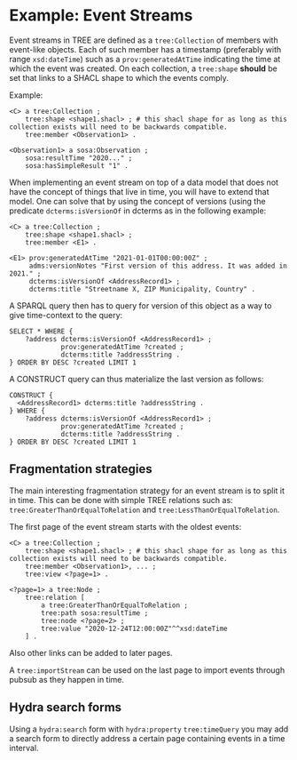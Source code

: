# Example: Event Streams

Event streams in TREE are defined as a `tree:Collection` of members with event-like objects. Each of such member has a timestamp (preferably with range `xsd:dateTime`) such as a `prov:generatedAtTime` indicating the time at which the event was created.
On each collection, a `tree:shape` __should__ be set that links to a SHACL shape to which the events comply.

Example:

```turtle
<C> a tree:Collection ;
    tree:shape <shape1.shacl> ; # this shacl shape for as long as this collection exists will need to be backwards compatible.
    tree:member <Observation1> .

<Observation1> a sosa:Observation ;
    sosa:resultTime "2020..." ;
    sosa:hasSimpleResult "1" .
```

When implementing an event stream on top of a data model that does not have the concept of things that live in time, you will have to extend that model. One can solve that by using the concept of versions (using the predicate `dcterms:isVersionOf` in dcterms as in the following example:

```turtle
<C> a tree:Collection ;
    tree:shape <shape1.shacl> ; 
    tree:member <E1> .

<E1> prov:generatedAtTime "2021-01-01T00:00:00Z" ;
     adms:versionNotes "First version of this address. It was added in 2021." ;
     dcterms:isVersionOf <AddressRecord1> ;
     dcterms:title "Streetname X, ZIP Municipality, Country" .
```

A SPARQL query then has to query for version of this object as a way to give time-context to the query:

```sparql
SELECT * WHERE {
    ?address dcterms:isVersionOf <AddressRecord1> ;
             prov:generatedAtTime ?created ;
             dcterms:title ?addressString .
} ORDER BY DESC ?created LIMIT 1
```

A CONSTRUCT query can thus materialize the last version as follows:

```sparql
CONSTRUCT {
  <AddressRecord1> dcterms:title ?addressString .
} WHERE {
    ?address dcterms:isVersionOf <AddressRecord1> ;
             prov:generatedAtTime ?created ;
             dcterms:title ?addressString .
} ORDER BY DESC ?created LIMIT 1
```

## Fragmentation strategies

The main interesting fragmentation strategy for an event stream is to split it in time.
This can be done with simple TREE relations such as: `tree:GreaterThanOrEqualToRelation` and `tree:LessThanOrEqualToRelation`.

The first page of the event stream starts with the oldest events:

```turtle
<C> a tree:Collection ;
    tree:shape <shape1.shacl> ; # this shacl shape for as long as this collection exists will need to be backwards compatible.
    tree:member <Observation1>, ... ;
    tree:view <?page=1> .

<?page=1> a tree:Node ;
    tree:relation [
        a tree:GreaterThanOrEqualToRelation ;
        tree:path sosa:resultTime ;
        tree:node <?page=2> ;
        tree:value "2020-12-24T12:00:00Z"^^xsd:dateTime
    ] .
```

Also other links can be added to later pages.

A `tree:importStream` can be used on the last page to import events through pubsub as they happen in time.

## Hydra search forms

Using a `hydra:search` form with `hydra:property` `tree:timeQuery` you may add a search form to directly address a certain page containing events in a time interval.

